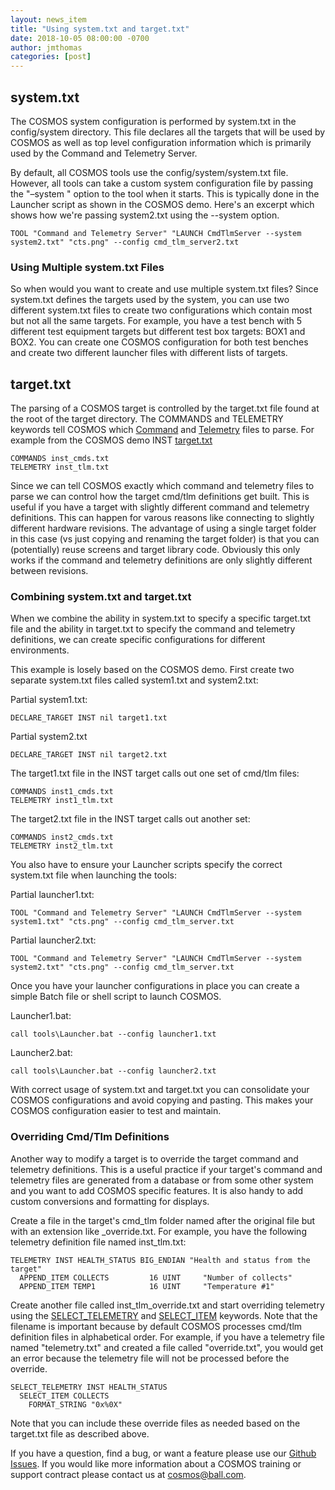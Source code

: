 ```yaml
---
layout: news_item
title: "Using system.txt and target.txt"
date: 2018-10-05 08:00:00 -0700
author: jmthomas
categories: [post]
---
```


## system.txt

The COSMOS system configuration is performed by system.txt in the config/system directory. This file declares all the targets that will be used by COSMOS as well as top level configuration information which is primarily used by the Command and Telemetry Server.

By default, all COSMOS tools use the config/system/system.txt file. However, all tools can take a custom system configuration file by passing the "–system <filename>" option to the tool when it starts. This is typically done in the Launcher script as shown in the COSMOS demo. Here's an excerpt which shows how we're passing system2.txt using the --system option.

```
TOOL "Command and Telemetry Server" "LAUNCH CmdTlmServer --system system2.txt" "cts.png" --config cmd_tlm_server2.txt
```

### Using Multiple system.txt Files

So when would you want to create and use multiple system.txt files? Since system.txt defines the targets used by the system, you can use two different system.txt files to create two configurations which contain most but not all the same targets. For example, you have a test bench with 5 different test equipment targets but different test box targets: BOX1 and BOX2. You can create one COSMOS configuration for both test benches and create two different launcher files with different lists of targets.

## target.txt

The parsing of a COSMOS target is controlled by the target.txt file found at the root of the target directory. The COMMANDS and TELEMETRY keywords tell COSMOS which [Command](/docs/v4/command) and [Telemetry](/docs/v4/telemetry) files to parse. For example from the COSMOS demo INST [target.txt](https://github.com/BallAerospace/COSMOS/blob/master/demo/config/targets/INST/target.txt)

```
COMMANDS inst_cmds.txt
TELEMETRY inst_tlm.txt
```

Since we can tell COSMOS exactly which command and telemetry files to parse we can control how the target cmd/tlm definitions get built. This is useful if you have a target with slightly different command and telemetry definitions. This can happen for varous reasons like connecting to slightly different hardware revisions. The advantage of using a single target folder in this case (vs just copying and renaming the target folder) is that you can (potentially) reuse screens and target library code. Obviously this only works if the command and telemetry definitions are only slightly different between revisions.

### Combining system.txt and target.txt

When we combine the ability in system.txt to specify a specific target.txt file and the ability in target.txt to specify the command and telemetry definitions, we can create specific configurations for different environments.

This example is losely based on the COSMOS demo. First create two separate system.txt files called system1.txt and system2.txt:

Partial system1.txt:

```
DECLARE_TARGET INST nil target1.txt
```

Partial system2.txt

```
DECLARE_TARGET INST nil target2.txt
```

The target1.txt file in the INST target calls out one set of cmd/tlm files:

```
COMMANDS inst1_cmds.txt
TELEMETRY inst1_tlm.txt
```

The target2.txt file in the INST target calls out another set:

```
COMMANDS inst2_cmds.txt
TELEMETRY inst2_tlm.txt
```

You also have to ensure your Launcher scripts specify the correct system.txt file when launching the tools:

Partial launcher1.txt:

```
TOOL "Command and Telemetry Server" "LAUNCH CmdTlmServer --system system1.txt" "cts.png" --config cmd_tlm_server.txt
```

Partial launcher2.txt:

```
TOOL "Command and Telemetry Server" "LAUNCH CmdTlmServer --system system2.txt" "cts.png" --config cmd_tlm_server.txt
```

Once you have your launcher configurations in place you can create a simple Batch file or shell script to launch COSMOS.

Launcher1.bat:

```
call tools\Launcher.bat --config launcher1.txt
```

Launcher2.bat:

```
call tools\Launcher.bat --config launcher2.txt
```

With correct usage of system.txt and target.txt you can consolidate your COSMOS configurations and avoid copying and pasting. This makes your COSMOS configuration easier to test and maintain.

### Overriding Cmd/Tlm Definitions

Another way to modify a target is to override the target command and telemetry definitions. This is a useful practice if your target's command and telemetry files are generated from a database or from some other system and you want to add COSMOS specific features. It is also handy to add custom conversions and formatting for displays.

Create a file in the target's cmd_tlm folder named after the original file but with an extension like \_override.txt. For example, you have the following telemetry definition file named inst_tlm.txt:

```
TELEMETRY INST HEALTH_STATUS BIG_ENDIAN "Health and status from the target"
  APPEND_ITEM COLLECTS         16 UINT     "Number of collects"
  APPEND_ITEM TEMP1            16 UINT     "Temperature #1"
```

Create another file called inst_tlm_override.txt and start overriding telemetry using the [SELECT_TELEMETRY](/docs/v4/telemetry#select_telemetry) and [SELECT_ITEM](/docs/v4/telemetry#select_item) keywords. Note that the filename is important because by default COSMOS processes cmd/tlm definition files in alphabetical order. For example, if you have a telemetry file named "telemetry.txt" and created a file called "override.txt", you would get an error because the telemetry file will not be processed before the override.

```
SELECT_TELEMETRY INST HEALTH_STATUS
  SELECT_ITEM COLLECTS
    FORMAT_STRING "0x%0X"
```

Note that you can include these override files as needed based on the target.txt file as described above.

If you have a question, find a bug, or want a feature please use our [Github Issues](https://github.com/BallAerospace/COSMOS/issues). If you would like more information about a COSMOS training or support contract please contact us at <cosmos@ball.com>.
